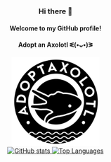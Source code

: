 
<div align="center">

<h3>Hi there 👋</h3>

<h4>Welcome to my GitHub profile!</h4>

<!--
**edgarrmondragon/edgarrmondragon** is a ✨ _special_ ✨ repository because its `README.md` (this file) appears on your GitHub profile.

Here are some ideas to get you started:

- 🔭 I’m currently working on ...
- 🌱 I’m currently learning ...
- 👯 I’m looking to collaborate on ...
- 🤔 I’m looking for help with ...
- 💬 Ask me about ...
- 📫 How to reach me: ...
- 😄 Pronouns: ...
- ⚡ Fun fact: ...
-->

<div>
<h4>Adopt an Axolotl ᓬ(•ᴗ•)ᕒ</h4>

<a href="https://www.ib.unam.mx/ib/adopta-axolotl/">
    <img src="img/Logo-Adoptaxolotl.png" alt="Adopt an Axolotl" width="200">
</a>

</div>

<a href="https://github.com/edgarrmondragon">
    <img src="https://github-readme-stats.vercel.app/api?username=edgarrmondragon&theme=dark&show_icons=true" alt="GitHub stats">
</a>

<a href="https://github.com/edgarrmondragon">
    <img src="https://github-readme-stats.vercel.app/api/top-langs/?username=edgarrmondragon&hide=TeX&layout=compact&theme=dark" alt="Top Languages">
</a>

</div>
